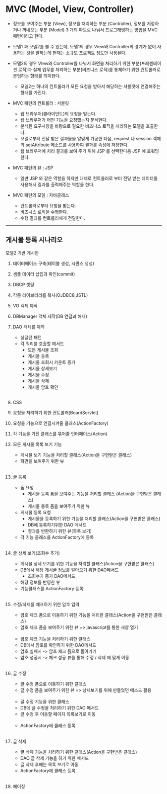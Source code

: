# MVC (Model, View, Controller)
* 정보를 보여주는 부분 (View), 정보를 처리하는 부분 (Controller), 정보를 저장하거나 꺼내오는 부분 (Model) 3 개의 파트로 나눠서 프로그래밍하는 방법을 MVC 패턴이라고
한다.

* 모델1 과 모델2를 볼 수 있는데, 모델1의 경우 View와 Controller의 경계가 없이 사용하는 것을 말하는데 현재는 소규모 프로젝트 정도만 사용된다.

* 모델2의 경우 VIew와 Controller를 나눠서 화면을 처리하기 위한 부분(프레젠테이션 로직)과 실제 업무를 처리하는 부분(비즈니스 로직)를 통제하기 위한 컨트롤러로 분업하는 형태를 의미한다.
  - 모델2는 하나의 컨트롤러가 모든 요청을 받아서 해당하는 서블릿에 연결해주는 형태를 가진다.

* MVC 패턴의 컨트롤러 : 서블릿
  - 웹 브라우저(클라이언트)의 요청을 받는다.
  - 웹 브라우저가 어떤 기능을 요청했는지 분석한다.
  - 분석된 요구사항을 바탕으로 필요한 비즈니스 로직을 처리하는 모델을 호출한다.
  - 모델로부터 전달 받은 결과물을 알맞게 가공한 다음, request 나 session 객체의 setAttribute 메소드를 사용하여 결과를 속성에 저장한다.
  - 웹 브라우저에 처리 결과를 보여 주기 위해 JSP 를 선택한다음 JSP 에 포워딩 한다.

* MVC 패턴의 뷰 : JSP
  - 일반 JSP 와 같은 역할을 하지만 대체로 컨트롤러로 부터 전달 받는 데이터를 사용해서 결과를 출력해주는 역할을 한다.

* MVC 패턴의 모델 : 자바클래스
  - 컨트롤러로부터 요청을 받는다.
  - 비즈니스 로직을 수행한다.
  - 수행 결과를 컨트롤러에게 전달한다.

---------------------------------------------------------
## 게시물 등록 시나리오
모델2 기반 게시판

1. 데이터베이스 구축(테이블 생성, 시퀀스 생성)
2. 샘플 데이터 삽입과 확인(commit)

3. DBCP 셋팅
4. 각종 라이브러리를 복사(OJDBC8,JSTL)

5. VO 객체 제작
6. DBManager 객체 제작(DB 연결과 해제)
7. DAO 객체를 제작
    - 싱글턴 패턴
    - 각 쿼리를 호출할 메서드
      + 모든 게시물 조회
      + 게시물 등록
      + 게시물 조회시 카운트 증가
      + 게시물 상세보기
      + 게시물 수정
      + 게시물 삭제
      + 게시물 암호 확인  
    <br>
8. CSS

9. 요청을 처리하기 위한 컨트롤러(BoardServlet)
10. 요청을 기능으로 연결시켜줄 클래스(ActionFactory)
11. 각 기능을 가진 클래스를 묶어줄 인터페이스(Action)

12. 모든 게시물 목록 보기 기능
    - 게시물 보기 기능을 처리할 클래스(Action을 구현받은 클래스)
    - 화면을 보여주기 위한 뷰  
    <br>

13. 글 등록
    - 폼 요청
      + 게시물 등록 폼을 보여주는 기능을 처리할 클래스 (Action을 구현받은 클래스)
      + 게시물 등록 폼을 보여주기 위한 뷰
    - 게시물 등록 요청
      + 게시물을 등록하기 위한 기능을 처리할 클래스(Action을 구현받은 클래스)
      + DB에 등록하기위한 DAO 메서드
      + 결과를 반환하기 위한 뷰(목록 보기)
    - 각 기능 클래스를 ActionFactory에 등록  
    <br>
  
14. 글 상세 보기(조회수 추가)
    - 게시물 상세 보기를 위한 기능을 처리할 클래스(Action을 구현받은 클래스)
    - DB에서 해당 게시글 정보를 알아오기 위한 DAO메서드
      - 조회수가 증가 DAO메서드
    - 해당 정보를 반영한 뷰
    - 기능클래스를 ActionFactory 등록  
    <br>

15. 수정/삭제를 체크하기 위한 암호 입력
    - 암호 체크 폼으로 이동하기 위한 기능을 처리한 클래스(Action을 구현받은 클래스)
    - 암호 체크 폼을 보여주기 위한 뷰 => javascript를 통한 새창 열기  
    <br>
    
    - 암호 체크 기능을 처리하기 위한 클래스
    - DB에서 암호를 확인하기 위한 DAO메서드
    - 암호 실패시 -> 암호 체크 폼으로 돌아가기
    - 암호 성공시 -> 체크 성공 뷰를 통해 수정 / 삭제 에 맞게 이동     
    <br>
  
16. 글 수정
    - 글 수정 폼으로 이동하기 위한 클래스
    - 글 수정 폼을 보여주기 위한 뷰 => 상세보기를 위해 만들었던 메소드 활용  
    <br>
    
    - 글 수정 기능을 위한 클래스
    - DB에 글 수정을 처리하기 위한 DAO 메서드
    - 글 수정 후 이동할 페이지 목록보기로 이동  
    <br>
    
    - ActionFactory에 클래스 등록  
    <br>

17. 글 삭제
    - 글 삭제 기능을 처리하기 위한 클래스(Action을 구현받은 클래스)
    - DAO 글 삭제 기능을 하기 위한 메서드
    - 글 삭제 후에는 목록 보기로 이동
    - ActionFactory에 클래스 등록  
    <br>

18. 페이징